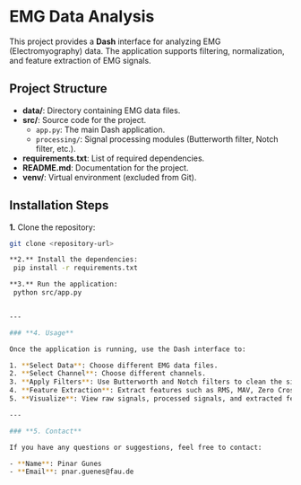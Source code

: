 # EMG Data Analysis

This project provides a **Dash** interface for analyzing EMG (Electromyography) data. The application supports filtering, normalization, and feature extraction of EMG signals.

## Project Structure

- **data/**: Directory containing EMG data files.
- **src/**: Source code for the project.
   - `app.py`: The main Dash application.
   - `processing/`: Signal processing modules (Butterworth filter, Notch filter, etc.).
- **requirements.txt**: List of required dependencies.
- **README.md**: Documentation for the project.
- **venv/**: Virtual environment (excluded from Git).

## Installation Steps

**1.** Clone the repository:
   ```bash
   git clone <repository-url>
   
**2.** Install the dependencies:
    pip install -r requirements.txt

**3.** Run the application:
    python src/app.py


---

### **4. Usage**

Once the application is running, use the Dash interface to:

1. **Select Data**: Choose different EMG data files.  
2. **Select Channel**: Choose different channels.  
3. **Apply Filters**: Use Butterworth and Notch filters to clean the signal.  
4. **Feature Extraction**: Extract features such as RMS, MAV, Zero Crossing, and more.  
5. **Visualize**: View raw signals, processed signals, and extracted features.  

---

### **5. Contact**

If you have any questions or suggestions, feel free to contact:  

- **Name**: Pinar Gunes  
- **Email**: pnar.guenes@fau.de  












